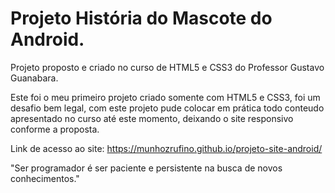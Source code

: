 # Projeto História do Mascote do Android.
Projeto proposto e criado no curso de HTML5 e CSS3 do Professor Gustavo Guanabara.

Este foi o meu primeiro projeto criado somente com HTML5 e CSS3, foi um desafio bem legal, com este projeto pude colocar em prática todo conteudo apresentado no curso até este momento, deixando o site responsivo conforme a proposta.

Link de acesso ao site: https://munhozrufino.github.io/projeto-site-android/

"Ser programador é ser paciente e persistente na busca de novos conhecimentos."
